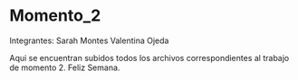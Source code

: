 # Momento_2
Integrantes:
Sarah Montes
Valentina Ojeda

Aqui se encuentran subidos todos los archivos correspondientes al trabajo de momento 2.
Feliz Semana.

